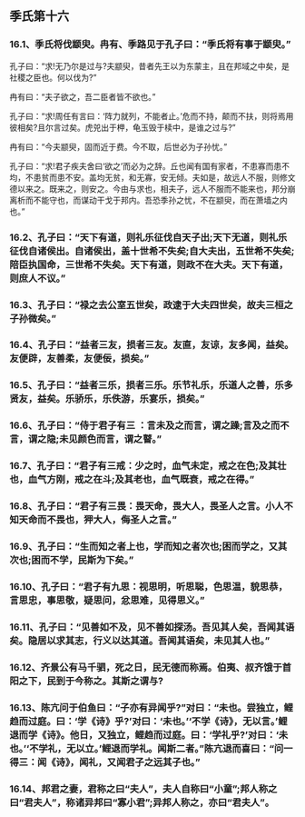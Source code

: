 ## 季氏第十六


### 16.1、季氏将伐颛臾。冉有、季路见于孔子曰：“季氏将有事于颛臾。”

孔子曰：“求!无乃尔是过与?夫颛臾，昔者先王以为东蒙主，且在邦域之中矣，是社稷之臣也。何以伐为?”

冉有曰：“夫子欲之，吾二臣者皆不欲也。”

孔子曰：“求!周任有言曰：‘阵力就列，不能者止。’危而不持，颠而不扶，则将焉用彼相矣?且尔言过矣。虎兕出于柙，龟玉毁于椟中，是谁之过与?”

冉有曰：“今夫颛臾，固而近于费。今不取，后世必为子孙忧。”

孔子曰：“求!君子疾夫舍曰‘欲之’而必为之辞。丘也闻有国有家者，不患寡而患不均，不患贫而患不安。盖均无贫，和无寡，安无倾。夫如是，故远人不服，则修文德以来之。既来之，则安之。今由与求也，相夫子，远人不服而不能来也，邦分崩离析而不能守也，而谋动干戈于邦内。吾恐季孙之忧，不在颛臾，而在萧墙之内也。”

### 16.2、孔子曰：“天下有道，则礼乐征伐自天子出;天下无道，则礼乐征伐自诸侯出。自诸侯出，盖十世希不失矣;自大夫出，五世希不失矣;陪臣执国命，三世希不失矣。天下有道，则政不在大夫。天下有道，则庶人不议。”

### 16.3、孔子曰：“禄之去公室五世矣，政逮于大夫四世矣，故夫三桓之子孙微矣。”

### 16.4、孔子曰：“益者三友，损者三友。友直，友谅，友多闻，益矣。友便辟，友善柔，友便佞，损矣。”

### 16.5、孔子曰：“益者三乐，损者三乐。乐节礼乐，乐道人之善，乐多贤友，益矣。乐骄乐，乐佚游，乐宴乐，损矣。”

### 16.6、孔子曰：“侍于君子有三 ：言未及之而言，谓之躁;言及之而不言，谓之隐;未见颜色而言，谓之瞽。”

### 16.7、孔子曰：“君子有三戒：少之时，血气未定，戒之在色;及其壮也，血气方刚，戒之在斗;及其老也，血气既衰，戒之在得。”

### 16.8、孔子曰：“君子有三畏：畏天命，畏大人，畏圣人之言。小人不知天命而不畏也，狎大人，侮圣人之言。”

### 16.9、孔子曰：“生而知之者上也，学而知之者次也;困而学之，又其次也;困而不学，民斯为下矣。”

### 16.10、孔子曰：“君子有九思：视思明，听思聪，色思温，貌思恭，言思忠，事思敬，疑思问，忿思难，见得思义。”

### 16.11、孔子曰：“见善如不及，见不善如探汤。吾见其人矣，吾闻其语矣。隐居以求其志，行义以达其道。吾闻其语矣，未见其人也。”

### 16.12、齐景公有马千驷，死之日，民无德而称焉。伯夷、叔齐饿于首阳之下，民到于今称之。其斯之谓与?

### 16.13、陈亢问于伯鱼曰：“子亦有异闻乎?”对曰：“未也。尝独立，鲤趋而过庭。曰：‘学《诗》乎?’对曰：‘未也。’‘不学《诗》，无以言。’鲤退而学《诗》。他日，又独立，鲤趋而过庭。曰：‘学礼乎?’对曰：‘未也。’‘不学礼，无以立。’鲤退而学礼。闻斯二者。”陈亢退而喜曰：“问一得三：闻《诗》，闻礼，又闻君子之远其子也。”

### 16.14、邦君之妻，君称之曰“夫人”，夫人自称曰“小童”;邦人称之曰“君夫人”，称诸异邦曰“寡小君”;异邦人称之，亦曰“君夫人”。
